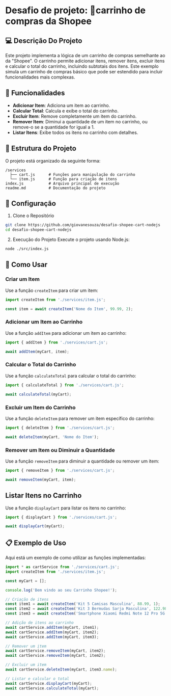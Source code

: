 # Desafio de projeto: 🛒carrinho de compras da Shopee

## 💻 Descrição Do Projeto

Este projeto implementa a lógica de um carrinho de compras semelhante ao da "Shopee". O carrinho permite adicionar itens, remover itens, excluir itens e calcular o total do carrinho, incluindo subtotais dos itens. Este exemplo simula um carrinho de compras básico que pode ser estendido para incluir funcionalidades mais complexas.

## 🚀 Funcionalidades
- **Adicionar Item**: Adiciona um item ao carrinho.
- **Calcular Total**: Calcula e exibe o total do carrinho.
- **Excluir Item**: Remove completamente um item do carrinho.
- **Remover Item**: Diminui a quantidade de um item no carrinho, ou remove-o se a quantidade for igual a 1.
- **Listar Itens**: Exibe todos os itens no carrinho com detalhes.

## 📂 Estrutura do Projeto
O projeto está organizado da seguinte forma:

```
/services
  ├── cart.js      # Funções para manipulação do carrinho
  └── item.js      # Função para criação de itens
index.js           # Arquivo principal de execução
readme.md          # Documentação do projeto
```

## 🔧 Configuração
1. Clone o Repositório
```bash
git clone https://github.com/giovanesouza/desafio-shopee-cart-nodejs
cd desafio-shopee-cart-nodejs
```

2. Execução do Projeto
Execute o projeto usando Node.js:
```bash
node ./src/index.js
```

## 📝 Como Usar
### Criar um Item
Use a função `createItem` para criar um item:

```js
import createItem from './services/item.js';

const item = await createItem('Nome do Item', 99.99, 2);
```

### Adicionar um Item ao Carrinho
Use a função `addItem` para adicionar um item ao carrinho:

```js
import { addItem } from './services/cart.js';

await addItem(myCart, item);

```

### Calcular o Total do Carrinho
Use a função `calculateTotal` para calcular o total do carrinho:

```js
import { calculateTotal } from './services/cart.js';

await calculateTotal(myCart);
```

### Excluir um Item do Carrinho
Use a função `deleteItem` para remover um item específico do carrinho:

```js
import { deleteItem } from './services/cart.js';

await deleteItem(myCart, 'Nome do Item');

```

### Remover um Item ou Diminuir a Quantidade
Use a função `removeItem` para diminuir a quantidade ou remover um item:

```js
import { removeItem } from './services/cart.js';

await removeItem(myCart, item);

```

## Listar Itens no Carrinho
Use a função `displayCart` para listar os itens no carrinho:

```js
import { displayCart } from './services/cart.js';

await displayCart(myCart);

```



## 📋 Exemplo de Uso
Aqui está um exemplo de como utilizar as funções implementadas:

```js
import * as cartService from './services/cart.js';
import createItem from './services/item.js';

const myCart = [];

console.log('Bem vindo ao seu Carrinho Shopee!');

// Criação de itens
const item1 = await createItem('Kit 5 Camisas Masculina', 88.99, 1);
const item2 = await createItem('Kit 3 Bermudas Sarja Masculina', 122.98, 2);
const item3 = await createItem('Smartphone Xiaomi Redmi Note 12 Pro 5G', 1799.99, 1);

// Adição de itens ao carrinho
await cartService.addItem(myCart, item1);
await cartService.addItem(myCart, item2);
await cartService.addItem(myCart, item3);

// Remover um item
await cartService.removeItem(myCart, item2);
await cartService.removeItem(myCart, item2);

// Excluir um item
await cartService.deleteItem(myCart, item3.name);

// Listar e calcular o total
await cartService.displayCart(myCart);
await cartService.calculateTotal(myCart);

```
